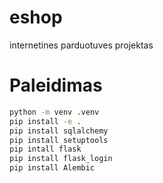 # eshop
internetines parduotuves projektas

# Paleidimas
```bash
python -m venv .venv
pip install -e .
pip install sqlalchemy
pip install setuptools
pip intall flask
pip install flask_login
pip install Alembic
```